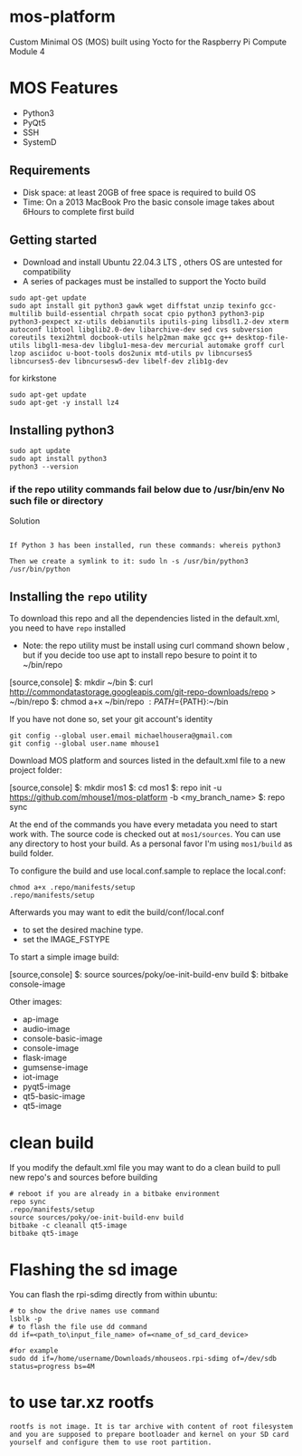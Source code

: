 # mos-platform
Custom Minimal OS (MOS) built using Yocto for the Raspberry Pi Compute Module 4

# MOS Features
* Python3
* PyQt5
* SSH
* SystemD

## Requirements
* Disk space: at least 20GB of free space is required to build OS
* Time: On a 2013 MacBook Pro the basic console image takes about 6Hours to complete first build

## Getting started
* Download and install Ubuntu 22.04.3 LTS , others OS are untested for compatibility
* A series of packages must be installed to support the Yocto build
```
sudo apt-get update
sudo apt install git python3 gawk wget diffstat unzip texinfo gcc-multilib build-essential chrpath socat cpio python3 python3-pip python3-pexpect xz-utils debianutils iputils-ping libsdl1.2-dev xterm autoconf libtool libglib2.0-dev libarchive-dev sed cvs subversion coreutils texi2html docbook-utils help2man make gcc g++ desktop-file-utils libgl1-mesa-dev libglu1-mesa-dev mercurial automake groff curl lzop asciidoc u-boot-tools dos2unix mtd-utils pv libncurses5 libncurses5-dev libncursesw5-dev libelf-dev zlib1g-dev
```

for kirkstone
```
sudo apt-get update
sudo apt-get -y install lz4
```

## Installing python3
```
sudo apt update
sudo apt install python3
python3 --version
```


### if the repo utility commands fail below due to /usr/bin/env No such file or directory
Solution 
```

If Python 3 has been installed, run these commands: whereis python3

Then we create a symlink to it: sudo ln -s /usr/bin/python3 /usr/bin/python
```

## Installing the `repo` utility

To download this repo and all the dependencies listed in the default.xml, you need to have `repo` installed 

* Note: the repo utility must be install using curl command shown below , but if you decide too use apt to install repo besure to point it to ~/bin/repo

[source,console]
$: mkdir ~/bin
$: curl http://commondatastorage.googleapis.com/git-repo-downloads/repo > ~/bin/repo
$: chmod a+x ~/bin/repo
$: PATH=${PATH}:~/bin

If you have not done so, set your git account's identity
```
git config --global user.email michaelhousera@gmail.com
git config --global user.name mhouse1
```


Download MOS platform and sources listed in the default.xml file to a new project folder:

[source,console]
$: mkdir mos1
$: cd mos1
$: repo init -u https://github.com/mhouse1/mos-platform -b <my_branch_name>
$: repo sync

At the end of the commands you have every metadata you need to start work with.
The source code is checked out at `mos1/sources`.
You can use any directory to host your build.
As a personal favor I'm using `mos1/build` as build folder.

To configure the build and use local.conf.sample to replace the local.conf:
```
chmod a+x .repo/manifests/setup
.repo/manifests/setup
```

Afterwards you may want to edit the build/conf/local.conf
* to set the desired machine type.
* set the IMAGE_FSTYPE


To start a simple image build:

[source,console]
$: source sources/poky/oe-init-build-env build
$: bitbake console-image

Other images:

* ap-image
* audio-image
* console-basic-image
* console-image
* flask-image
* gumsense-image
* iot-image
* pyqt5-image
* qt5-basic-image
* qt5-image

# clean build
If you modify the default.xml file you may want to do a clean build to pull new repo's and sources before building
```
# reboot if you are already in a bitbake environment
repo sync
.repo/manifests/setup
source sources/poky/oe-init-build-env build
bitbake -c cleanall qt5-image
bitbake qt5-image
```


# Flashing the sd image

You can flash the rpi-sdimg directly from within ubuntu:

```
# to show the drive names use command
lsblk -p
# to flash the file use dd command
dd if=<path_to\input_file_name> of=<name_of_sd_card_device>

#for example
sudo dd if=/home/username/Downloads/mhouseos.rpi-sdimg of=/dev/sdb status=progress bs=4M
```

# to use tar.xz rootfs
```
rootfs is not image. It is tar archive with content of root filesystem and you are supposed to prepare bootloader and kernel on your SD card yourself and configure them to use root partition.

```
